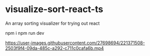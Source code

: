 # visualize-sort-react-ts
An array sorting visualizer for trying out react


npm i
npm run dev

https://user-images.githubusercontent.com/27698694/221371508-2503f9f4-09da-485c-a292-c711c0cafa6b.mp4

